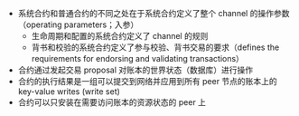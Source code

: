 - 系统合约和普通合约的不同之处在于系统合约定义了整个 channel 的操作参数（operating parameters；入参）
    - 生命周期和配置的系统合约定义了 channel 的规则
    - 背书和校验的系统合约定义了参与校验、背书交易的要求（defines the requirements for endorsing and validating transactions）
- 合约通过发起交易 proposal 对账本的世界状态（数据库）进行操作
- 合约的执行结果是一组可以提交到网络并应用到所有 peer 节点的账本上的 key-value writes (write set)
- 合约可以只安装在需要访问账本的资源状态的 peer 上
<!-- - Chaincodes can be installed only on specific peers that need to access the asset states of a ledger -->
<!-- - To support the **consistent update of information**, and to enable **a whole host of ledger functions** (transacting, querying, etc) — a blockchain network uses smart contracts to provide **controlled access to the ledger** -->
<!-- - Smart contracts are not only a key mechanism for encapsulating information and keeping it simple across the network, they can also be written to allow participants to execute certain aspects of transactions automatically
    - A smart contract can, for example, be written to stipulate the cost of shipping an item where the shipping charge changes depending on how quickly the item arrives
    -  With the ***terms agreed to by both parties and written to the ledger***, the appropriate funds change hands automatically when the item is received -->
<!-- - A chaincode functions as a **trusted distributed application** that gains its security/trust from the blockchain and the underlying consensus among the peers
    - Chaincode is software defining an asset or assets, and the transaction instructions for modifying the asset(s)
    - It is the **business logic** of a blockchain application -->
<!-- - Smart contracts are written in chaincode and are invoked by **an application external to the blockchain** when that application needs to interact with the ledger
    - In most cases, chaincode interacts only with the database component of the ledger, the world state (querying it, for example), and not the transaction log -->
<!-- - Chaincode applications **encode logic** that is invoked by specific types of transactions on the channel
    - > Chaincode that defines **parameters** for a change of asset ownership ensures that all transactions that transfer ownership are subject to the same rules and requirements
    - **System chaincode** is distinguished as chaincode that defines operating parameters for **the entire channel**
        1. Lifecycle and configuration system chaincode defines the rules for the channel
        2. Endorsement and validation system chaincode defines the requirements for endorsing and validating transactions -->

<!-- - Chaincode functions execute against the ledger’s current state database and are ***initiated through a transaction proposal*** -->
<!-- - Chaincodes do not have **direct** access to the ledger state -->
<!-- - Chaincode execution results in a set of key-value writes (write set) that can be submitted to the network and applied to the ledger on all peers -->